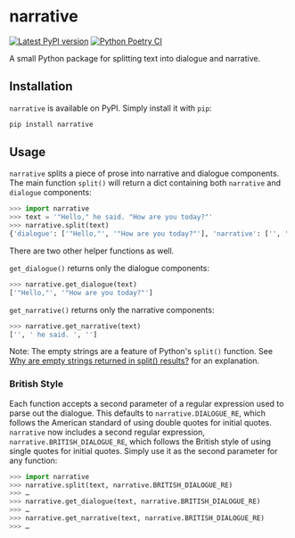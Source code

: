 # narrative

[![Latest PyPI version](https://img.shields.io/pypi/v/narrative.svg)](https://pypi.python.org/pypi/narrative)
[![Python Poetry CI](https://github.com/prosegrinder/python-narrative/actions/workflows/python-ci.yml/badge.svg)](https://github.com/prosegrinder/python-narrative/actions/workflows/python-ci.yml)

A small Python package for splitting text into dialogue and narrative.

## Installation

`narrative` is available on PyPI. Simply install it with `pip`:

```bash
pip install narrative
```

## Usage

`narrative` splits a piece of prose into narrative and dialogue components. The
main function `split()` will return a dict containing both `narrative` and
`dialogue` components:

```python
>>> import narrative
>>> text = '"Hello," he said. "How are you today?"'
>>> narrative.split(text)
{'dialogue': ['"Hello,"', '"How are you today?"'], 'narrative': ['', ' he said. ', '']}
```

There are two other helper functions as well.

`get_dialogue()` returns only the dialogue components:

```python
>>> narrative.get_dialogue(text)
['"Hello,"', '"How are you today?"']
```

`get_narrative()` returns only the narrative components:

```python
>>> narrative.get_narrative(text)
['', ' he said. ', '']
```

Note: The empty strings are a feature of Python's `split()` function. See
[Why are empty strings returned in split() results?](https://stackoverflow.com/questions/2197451/why-are-empty-strings-returned-in-split-results#2197493)
for an explanation.

### British Style

Each function accepts a second parameter of a regular expression used to parse
out the dialogue. This defaults to `narrative.DIALOGUE_RE`, which follows the
American standard of using double quotes for initial quotes. `narrative` now
includes a second regular expression, `narrative.BRITISH_DIALOGUE_RE`, which
follows the British style of using single quotes for initial quotes. Simply use
it as the second parameter for any function:

```python
>>> import narrative
>>> narrative.split(text, narrative.BRITISH_DIALOGUE_RE)
>>> …
>>> narrative.get_dialogue(text, narrative.BRITISH_DIALOGUE_RE)
>>> …
>>> narrative.get_narrative(text, narrative.BRITISH_DIALOGUE_RE)
>>> …
```
